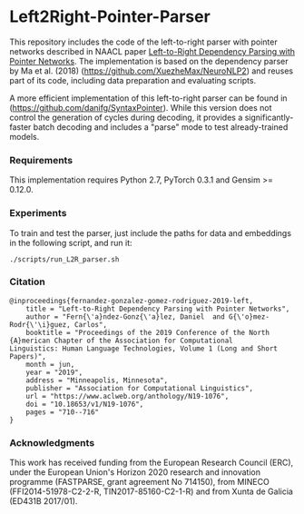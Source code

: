 # Left2Right-Pointer-Parser
This repository includes the code of the left-to-right parser with pointer networks described in NAACL paper [Left-to-Right Dependency Parsing with Pointer Networks](https://arxiv.org/abs/1903.08445). The implementation is based on the dependency parser by Ma et al. (2018) (https://github.com/XuezheMax/NeuroNLP2) and reuses part of its code, including data preparation and evaluating scripts.

A more efficient implementation of this left-to-right parser can be found in (https://github.com/danifg/SyntaxPointer). While this version does not control the generation of cycles during decoding, it provides a significantly-faster batch decoding and includes a "parse" mode to test already-trained models. 

### Requirements
This implementation requires Python 2.7, PyTorch 0.3.1 and Gensim >= 0.12.0. 

### Experiments
To train and test the parser, just include the paths for data and embeddings in the following script, and run it:

    ./scripts/run_L2R_parser.sh

### Citation
    @inproceedings{fernandez-gonzalez-gomez-rodriguez-2019-left,
        title = "Left-to-Right Dependency Parsing with Pointer Networks",
        author = "Fern{\'a}ndez-Gonz{\'a}lez, Daniel  and G{\'o}mez-Rodr{\'\i}guez, Carlos",
        booktitle = "Proceedings of the 2019 Conference of the North {A}merican Chapter of the Association for Computational    Linguistics: Human Language Technologies, Volume 1 (Long and Short Papers)",
        month = jun,
        year = "2019",
        address = "Minneapolis, Minnesota",
        publisher = "Association for Computational Linguistics",
        url = "https://www.aclweb.org/anthology/N19-1076",
        doi = "10.18653/v1/N19-1076",
        pages = "710--716"
    }
    
### Acknowledgments

This work has received funding from the European Research Council (ERC), under the European Union's Horizon 2020 research and innovation programme (FASTPARSE, grant agreement No 714150), from MINECO (FFI2014-51978-C2-2-R, TIN2017-85160-C2-1-R) and from Xunta de Galicia (ED431B 2017/01).
